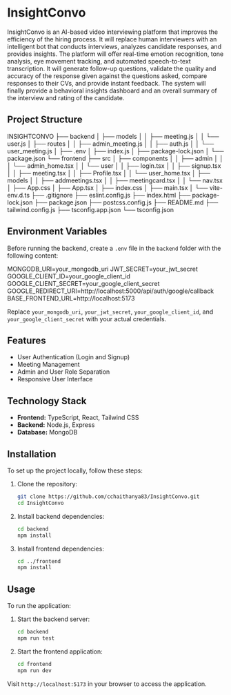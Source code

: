 # InsightConvo

InsightConvo is an AI-based video interviewing platform that improves the efficiency of the hiring process. It will replace human interviewers with an intelligent bot that conducts interviews, analyzes candidate responses, and provides insights. The platform will offer real-time emotion recognition, tone analysis, eye movement tracking, and automated speech-to-text transcription. It will generate follow-up questions, validate the quality and accuracy of the response given against the questions asked, compare responses to their CVs, and provide instant feedback. The system will finally provide a behavioral insights dashboard and an overall summary of the interview and rating of the candidate.

## Project Structure

INSIGHTCONVO
├── backend
│ ├── models
│ │ ├── meeting.js
│ │ └── user.js
│ ├── routes
│ │ ├── admin_meeting.js
│ │ ├── auth.js
│ │ └── user_meeting.js
│ ├── .env
│ ├── index.js
│ ├── package-lock.json
│ └── package.json
└── frontend
├── src
│ ├── components
│ │ ├── admin
│ │ │ └── admin_home.tsx
│ │ └── user
│ │ ├── login.tsx
│ │ ├── signup.tsx
│ │ ├── meeting.tsx
│ │ ├── Profile.tsx
│ │ └── user_home.tsx
│ ├── models
│ │ ├── addmeetings.tsx
│ │ ├── meetingcard.tsx
│ │ └── nav.tsx
│ ├── App.css
│ ├── App.tsx
│ ├── index.css
│ ├── main.tsx
│ └── vite-env.d.ts
├── .gitignore
├── eslint.config.js
├── index.html
├── package-lock.json
├── package.json
├── postcss.config.js
├── README.md
├── tailwind.config.js
├── tsconfig.app.json
└── tsconfig.json

## Environment Variables

Before running the backend, create a `.env` file in the `backend` folder with the following content:

MONGODB_URI=your_mongodb_uri
JWT_SECRET=your_jwt_secret
GOOGLE_CLIENT_ID=your_google_client_id
GOOGLE_CLIENT_SECRET=your_google_client_secret
GOOGLE_REDIRECT_URI=http://localhost:5000/api/auth/google/callback
BASE_FRONTEND_URL=http://localhost:5173

Replace `your_mongodb_uri`, `your_jwt_secret`, `your_google_client_id`, and `your_google_client_secret` with your actual credentials.

## Features

- User Authentication (Login and Signup)
- Meeting Management
- Admin and User Role Separation
- Responsive User Interface

## Technology Stack

- **Frontend:** TypeScript, React, Tailwind CSS
- **Backend:** Node.js, Express
- **Database:** MongoDB

## Installation

To set up the project locally, follow these steps:

1. Clone the repository:

   ```bash
   git clone https://github.com/cchaithanya83/InsightConvo.git
   cd InsightConvo


   ```

2. Install backend dependencies:

   ```bash
   cd backend
   npm install
   ```

3. Install frontend dependencies:
   ```bash
   cd ../frontend
   npm install
   ```

## Usage

To run the application:

1. Start the backend server:

   ```bash
   cd backend
   npm run test
   ```

2. Start the frontend application:
   ```bash
   cd frontend
   npm run dev
   ```

Visit `http://localhost:5173` in your browser to access the application.
